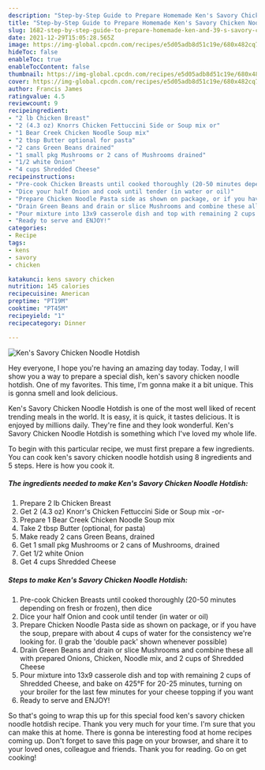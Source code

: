 ```yaml
---
description: "Step-by-Step Guide to Prepare Homemade Ken's Savory Chicken Noodle Hotdish"
title: "Step-by-Step Guide to Prepare Homemade Ken's Savory Chicken Noodle Hotdish"
slug: 1682-step-by-step-guide-to-prepare-homemade-ken-and-39-s-savory-chicken-noodle-hotdish
date: 2021-12-29T15:05:28.565Z
image: https://img-global.cpcdn.com/recipes/e5d05adb8d51c19e/680x482cq70/kens-savory-chicken-noodle-hotdish-recipe-main-photo.jpg
hideToc: false
enableToc: true
enableTocContent: false
thumbnail: https://img-global.cpcdn.com/recipes/e5d05adb8d51c19e/680x482cq70/kens-savory-chicken-noodle-hotdish-recipe-main-photo.jpg
cover: https://img-global.cpcdn.com/recipes/e5d05adb8d51c19e/680x482cq70/kens-savory-chicken-noodle-hotdish-recipe-main-photo.jpg
author: Francis James
ratingvalue: 4.5
reviewcount: 9
recipeingredient:
- "2 lb Chicken Breast"
- "2 (4.3 oz) Knorrs Chicken Fettuccini Side or Soup mix or"
- "1 Bear Creek Chicken Noodle Soup mix"
- "2 tbsp Butter optional for pasta"
- "2 cans Green Beans drained"
- "1 small pkg Mushrooms or 2 cans of Mushrooms drained"
- "1/2 white Onion"
- "4 cups Shredded Cheese"
recipeinstructions:
- "Pre-cook Chicken Breasts until cooked thoroughly (20-50 minutes depending on fresh or frozen), then dice"
- "Dice your half Onion and cook until tender (in water or oil)"
- "Prepare Chicken Noodle Pasta side as shown on package, or if you have the soup, prepare with about 4 cups of water for the consistency we&#39;re looking for. (I grab the &#39;double pack&#39; shown whenever possible)"
- "Drain Green Beans and drain or slice Mushrooms and combine these all with prepared Onions, Chicken, Noodle mix, and 2 cups of Shredded Cheese"
- "Pour mixture into 13x9 casserole dish and top with remaining 2 cups of Shredded Cheese, and bake on 425°F for 20-25 minutes, turning on your broiler for the last few minutes for your cheese topping if you want"
- "Ready to serve and ENJOY!"
categories:
- Recipe
tags:
- kens
- savory
- chicken

katakunci: kens savory chicken 
nutrition: 145 calories
recipecuisine: American
preptime: "PT19M"
cooktime: "PT45M"
recipeyield: "1"
recipecategory: Dinner

---
```



![Ken&#39;s Savory Chicken Noodle Hotdish](https://img-global.cpcdn.com/recipes/e5d05adb8d51c19e/680x482cq70/kens-savory-chicken-noodle-hotdish-recipe-main-photo.jpg)

Hey everyone, I hope you're having an amazing day today. Today, I will show you a way to prepare a special dish, ken&#39;s savory chicken noodle hotdish. One of my favorites. This time, I'm gonna make it a bit unique. This is gonna smell and look delicious.

Ken&#39;s Savory Chicken Noodle Hotdish is one of the most well liked of recent trending meals in the world. It is easy, it is quick, it tastes delicious. It is enjoyed by millions daily. They're fine and they look wonderful. Ken&#39;s Savory Chicken Noodle Hotdish is something which I've loved my whole life.




To begin with this particular recipe, we must first prepare a few ingredients. You can cook ken&#39;s savory chicken noodle hotdish using 8 ingredients and 5 steps. Here is how you cook it.

<!--inarticleads1-->

##### The ingredients needed to make Ken&#39;s Savory Chicken Noodle Hotdish:

1. Prepare 2 lb Chicken Breast
1. Get 2 (4.3 oz) Knorr&#39;s Chicken Fettuccini Side or Soup mix -or-
1. Prepare 1 Bear Creek Chicken Noodle Soup mix
1. Take 2 tbsp Butter (optional, for pasta)
1. Make ready 2 cans Green Beans, drained
1. Get 1 small pkg Mushrooms or 2 cans of Mushrooms, drained
1. Get 1/2 white Onion
1. Get 4 cups Shredded Cheese




<!--inarticleads2-->

##### Steps to make Ken&#39;s Savory Chicken Noodle Hotdish:

1. Pre-cook Chicken Breasts until cooked thoroughly (20-50 minutes depending on fresh or frozen), then dice
1. Dice your half Onion and cook until tender (in water or oil)
1. Prepare Chicken Noodle Pasta side as shown on package, or if you have the soup, prepare with about 4 cups of water for the consistency we&#39;re looking for. (I grab the &#39;double pack&#39; shown whenever possible)
1. Drain Green Beans and drain or slice Mushrooms and combine these all with prepared Onions, Chicken, Noodle mix, and 2 cups of Shredded Cheese
1. Pour mixture into 13x9 casserole dish and top with remaining 2 cups of Shredded Cheese, and bake on 425°F for 20-25 minutes, turning on your broiler for the last few minutes for your cheese topping if you want
1. Ready to serve and ENJOY!



So that's going to wrap this up for this special food ken&#39;s savory chicken noodle hotdish recipe. Thank you very much for your time. I'm sure that you can make this at home. There is gonna be interesting food at home recipes coming up. Don't forget to save this page on your browser, and share it to your loved ones, colleague and friends. Thank you for reading. Go on get cooking!
